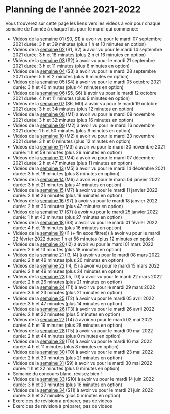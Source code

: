 
# Planning de l'année 2021-2022

Vous trouverez sur cette page les liens vers les vidéos à voir pour chaque
semaine de l'année à chaque fois pour le mardi qui commence:

* Vidéos de la [semaine 01](Sem01.html) (S0, S1) à avoir vu pour le mardi 07 septembre 2021
  durée: 3 h et 39 minutes (plus 1 h et 10 minutes en option)
* Vidéos de la [semaine 02](Sem02.html) (S1, S2) à avoir vu pour le mardi 14 septembre 2021
  durée: 3 h et 18 minutes (plus 2 h et 16 minutes en option)
* Vidéos de la [semaine 03](Sem03.html) (S2) à avoir vu pour le mardi 21 septembre 2021
  durée: 3 h et 11 minutes (plus 8 minutes en option)
* Vidéos de la [semaine 04](Sem04.html) (S3) à avoir vu pour le mardi 28 septembre 2021
  durée: 5 h et 2 minutes (plus 9 minutes en option)
* Vidéos de la [semaine 05](Sem05.html) (S4) à avoir vu pour le mardi 05 octobre 2021
  durée: 3 h et 40 minutes (plus 44 minutes en option)
* Vidéos de la [semaine 06](Sem06.html) (S5, S6) à avoir vu pour le mardi 12 octobre 2021
  durée: 4 h et 11 minutes (plus 9 minutes en option)
* Vidéos de la [semaine 07](Sem07.html) (S6, M0) à avoir vu pour le mardi 19 octobre 2021
  durée: 3 h et 34 minutes (plus 12 minutes en option)
* Vidéos de la [semaine 08](Sem08.html) (M1) à avoir vu pour le mardi 09 novembre 2021
  durée: 3 h et 32 minutes (plus 16 minutes en option)
* Vidéos de la [semaine 09](Sem09.html) (M2) à avoir vu pour le mardi 16 novembre 2021
  durée: 1 h et 50 minutes (plus 9 minutes en option)
* Vidéos de la [semaine 10](Sem10.html) (M2) à avoir vu pour le mardi 23 novembre 2021
  durée: 3 h et 0 minutes (plus 12 minutes en option)
* Vidéos de la [semaine 11](Sem11.html) (M3) à avoir vu pour le mardi 30 novembre 2021
  durée: 1 h et 59 minutes (plus 26 minutes en option)
* Vidéos de la [semaine 12](Sem12.html) (M4) à avoir vu pour le mardi 07 décembre 2021
  durée: 2 h et 47 minutes (plus 11 minutes en option)
* Vidéos de la [semaine 13](Sem13.html) (M5) à avoir vu pour le mardi 14 décembre 2021
  durée: 3 h et 18 minutes (plus 8 minutes en option)
* Vidéos de la [semaine 14](Sem14.html) (M6) à avoir vu pour le mardi 04 janvier 2022
  durée: 3 h et 21 minutes (plus 41 minutes en option)
* Vidéos de la [semaine 15](Sem15.html) (M7) à avoir vu pour le mardi 11 janvier 2022
  durée: 2 h et 26 minutes (plus 19 minutes en option)
* Vidéos de la [semaine 16](Sem16.html) (S7) à avoir vu pour le mardi 18 janvier 2022
  durée: 2 h et 36 minutes (plus 47 minutes en option)
* Vidéos de la [semaine 17](Sem17.html) (S7) à avoir vu pour le mardi 25 janvier 2022
  durée: 1 h et 43 minutes (plus 27 minutes en option)
* Vidéos de la [semaine 18](Sem18.html) (S8) à avoir vu pour le mardi 01 février 2022
  durée: 4 h et 15 minutes (plus 16 minutes en option)
* Vidéos de la [semaine 19](Sem19.html) (I1 (+ fin exos filtres)) à avoir vu pour le mardi 22 février 2022
  durée: 1 h et 56 minutes (plus 12 minutes en option)
* Vidéos de la [semaine 20](Sem20.html) (I2) à avoir vu pour le mardi 01 mars 2022
  durée: 2 h et 13 minutes (plus 18 minutes en option)
* Vidéos de la [semaine 21](Sem21.html) (I3, I4) à avoir vu pour le mardi 08 mars 2022
  durée: 2 h et 49 minutes (plus 20 minutes en option)
* Vidéos de la [semaine 22](Sem22.html) (I4, I5) à avoir vu pour le mardi 15 mars 2022
  durée: 2 h et 49 minutes (plus 24 minutes en option)
* Vidéos de la [semaine 23](Sem23.html) (I5, T0) à avoir vu pour le mardi 22 mars 2022
  durée: 2 h et 26 minutes (plus 21 minutes en option)
* Vidéos de la [semaine 24](Sem24.html) (T1) à avoir vu pour le mardi 29 mars 2022
  durée: 3 h et 23 minutes (plus 21 minutes en option)
* Vidéos de la [semaine 25](Sem25.html) (T2) à avoir vu pour le mardi 05 avril 2022
  durée: 3 h et 47 minutes (plus 14 minutes en option)
* Vidéos de la [semaine 26](Sem26.html) (T3) à avoir vu pour le mardi 26 avril 2022
  durée: 2 h et 22 minutes (plus 5 minutes en option)
* Vidéos de la [semaine 27](Sem27.html) (T4) à avoir vu pour le mardi 02 mai 2022
  durée: 4 h et 19 minutes (plus 28 minutes en option)
* Vidéos de la [semaine 28](Sem28.html) (T5) à avoir vu pour le mardi 09 mai 2022
  durée: 2 h et 44 minutes (plus 0 minutes en option)
* Vidéos de la [semaine 29](Sem29.html) (T6) à avoir vu pour le mardi 16 mai 2022
  durée: 4 h et 11 minutes (plus 8 minutes en option)
* Vidéos de la [semaine 30](Sem30.html) (T0) à avoir vu pour le mardi 23 mai 2022
  durée: 2 h et 30 minutes (plus 21 minutes en option)
* Vidéos de la [semaine 31](Sem31.html) (S9) à avoir vu pour le mardi 30 mai 2022
  durée: 1 h et 22 minutes (plus 0 minutes en option)
* Semaine du concours blanc, révisez bien !
* Vidéos de la [semaine 33](Sem33.html) (S10) à avoir vu pour le mardi 14 juin 2022
  durée: 3 h et 20 minutes (plus 16 minutes en option)
* Vidéos de la [semaine 34](Sem34.html) (S11) à avoir vu pour le mardi 21 juin 2022
  durée: 3 h et 37 minutes (plus 0 minutes en option)
* Exercices de révision à préparer, pas de vidéos
* Exercices de révision à préparer, pas de vidéos
